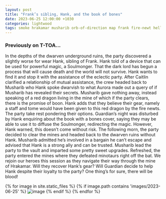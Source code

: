 ```yaml
---
layout: post
title: "Frank’s sibling, Hank, and the book of bones"
date: 2023-06-25 12:00:00 +1030
categories: lightwood
tags: smoke hrakamar musharib orb-of-direction map frank fire-newt hellhound gremlin
---
```

### Previously on T-TOA…
In the depths of the dwarven underground ruins, the party discovered a slightly worse for wear Hank, sibling of Frank. Hank told of a device that can be used for powerful magic, a Soulmonger. That the dark lord has begun a process that will cause death and the world will not survive. Hank wants to find it and stop it with the assistance of the eclectic party. After Caitlin clarified a relationship of mutual assistance, the crew headed back to Musharib who Hank spoke dwarvish to what Aurora made out a query of if Musharib has revealed their secrets. Musharib gave nothing away, instead speaking of a red dragon living in the mine of which if the party clears, there is the promise of boon. Hank adds that they believe their gear, namely a staff and tome would have been given to this red dragon by the fire newts. The party take rest pondering their options. Guardian’s night was disturbed by Hank enquiring about the book with a bones cover, saying they may be able to use it to diffuse the Soulmonger, redirecting the magic. However, Hank warned, this doesn’t come without risk. The following morn, the party decided to clear the mines and headed back to the dwarven ruins without Hank. Musharib admitted he’s involved in a bargain he can’t escape and advised that Hank is a strong ally and can be trusted. Musharib lead the party to the vault and imparted some pretty sweet upgrades. Refreshed, the party entered the mines where they defeated minotaurs right off the bat. We rejoin our heroes this session as they navigate their way through the mine of Hrakamar. Will they recover Hank’s gear? Will Guardian decide to help Hank despite their loyalty to the party? One thing’s for sure, there will be blood!

{% for image in site.static_files %}
{% if image.path contains 'images/2023-06-25' %}
<img src="{{image.path}}" alt="image" />
{% endif %}
{% endfor %}
